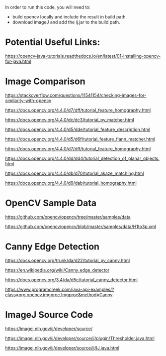 In order to run this code, you will need to:
* build opencv locally and include the result in build path.
* download imageJ and add the ij.jar to the build path.

# Potential Useful Links:

https://opencv-java-tutorials.readthedocs.io/en/latest/01-installing-opencv-for-java.html

# Image Comparison

https://stackoverflow.com/questions/11541154/checking-images-for-similarity-with-opencv

https://docs.opencv.org/4.4.0/d7/dff/tutorial_feature_homography.html

https://docs.opencv.org/4.4.0/dc/dc3/tutorial_py_matcher.html

https://docs.opencv.org/4.4.0/d5/dde/tutorial_feature_description.html

https://docs.opencv.org/4.4.0/d5/d6f/tutorial_feature_flann_matcher.html

https://docs.opencv.org/4.4.0/d7/dff/tutorial_feature_homography.html

https://docs.opencv.org/4.4.0/dd/dd4/tutorial_detection_of_planar_objects.html

https://docs.opencv.org/4.4.0/db/d70/tutorial_akaze_matching.html

https://docs.opencv.org/4.4.0/d9/dab/tutorial_homography.html




# OpenCV Sample Data

https://github.com/opencv/opencv/tree/master/samples/data

https://github.com/opencv/opencv/blob/master/samples/data/H1to3p.xml


# Canny Edge Detection

https://docs.opencv.org/trunk/da/d22/tutorial_py_canny.html

https://en.wikipedia.org/wiki/Canny_edge_detector

https://docs.opencv.org/3.4/da/d5c/tutorial_canny_detector.html

https://www.programcreek.com/java-api-examples/?class=org.opencv.imgproc.Imgproc&method=Canny

# ImageJ Source Code

https://imagej.nih.gov/ij/developer/source/

https://imagej.nih.gov/ij/developer/source/ij/plugin/Thresholder.java.html

https://imagej.nih.gov/ij/developer/source/ij/IJ.java.html
